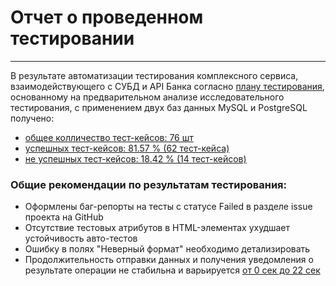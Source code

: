 # Отчет о проведенном тестировании
***
В результате автоматизации тестирования комплексного сервиса, взаимодействующего с СУБД и API Банка согласно [плану тестирования](https://github.com/nvkvirene/qa-nvkv-diploma/blob/main/documentation/Plan.md), основанному на предварительном анализе исследовательного тестирования, с применением двух баз данных  MySQL и PostgreSQL  получено:

- [общее колличество тест-кейсов: 76 шт](https://github.com/nvkvirene/qa-nvkv-diploma/pic/total_number_of_test_cases.png)
- [успешных тест-кейсов: 81.57 % (62 тест-кейса)](https://github.com/nvkvirene/qa-nvkv-diploma/pic/test.png)
- [не успешных тест-кейсов: 18.42 % (14 тест-кейсов)](https://github.com/nvkvirene/qa-nvkv-diploma/pic/failed_test_cases.png)    

### Oбщие рекомендации по результатам тестирования:

* Оформлены баг-репорты на тесты с статусе Failed в разделе issue проекта на GitHub
* Отсутствие тестовых атрибутов в HTML-элементах ухудшает устойчивость авто-тестов
* Ошибку в полях "Неверный формат" необходимо детализировать
* Продолжительность отправки данных и получения уведомления о результате операции не стабильна и варьируется [от 0 сек до
  22 сек](https://github.com/nvkvirene/qa-nvkv-diploma/pic/status_and_duration.png)